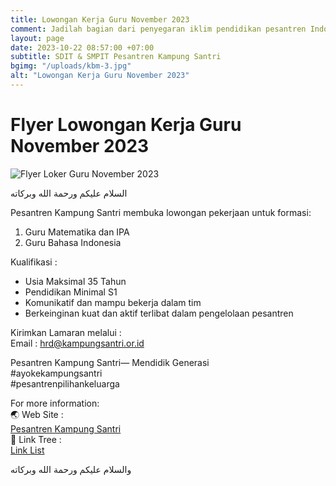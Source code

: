 ```yaml
---
title: Lowongan Kerja Guru November 2023
comment: Jadilah bagian dari penyegaran iklim pendidikan pesantren Indonesia.
layout: page
date: 2023-10-22 08:57:00 +07:00
subtitle: SDIT & SMPIT Pesantren Kampung Santri
bgimg: "/uploads/kbm-3.jpg"
alt: "Lowongan Kerja Guru November 2023"
---
```

# Flyer Lowongan Kerja Guru November 2023
![Flyer Loker Guru November 2023](/uploads/loker-guru-nov-2023.jpg)

السلام عليكم ورحمة الله وبركاته 

Pesantren Kampung Santri membuka lowongan pekerjaan untuk formasi:
1. Guru Matematika dan IPA
2. Guru Bahasa Indonesia

Kualifikasi :
- Usia Maksimal 35 Tahun
- Pendidikan Minimal S1
- Komunikatif dan mampu bekerja dalam tim
- Berkeinginan kuat dan aktif terlibat dalam pengelolaan pesantren

Kirimkan Lamaran melalui :<br/>
Email : [hrd@kampungsantri.or.id](mailto:hrd@kampungsantri.or.id)

Pesantren Kampung Santri— Mendidik Generasi<br/> 
#ayokekampungsantri <br/>
#pesantrenpilihankeluarga

For more information:<br/>
🌏 Web Site :<br/>
[Pesantren Kampung Santri](https://kampungsantri.or.id/)<br/>
🌳 Link Tree :<br/>
[Link List](https://linktr.ee/PesantrenKampungSantri)

والسلام عليكم ورحمة الله وبركاته